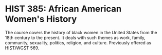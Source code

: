 # HIST 385: African American Women's History

The course covers the history of black women in the United States from the 18th century to the present. It deals with such themes as work, family, community, sexuality, politics, religion, and culture. Previously offered as HIST/WGST 569.